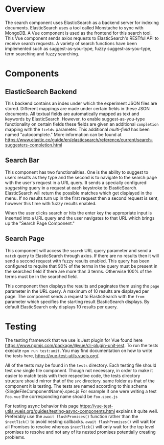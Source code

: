 # Overview
The search component uses ElasticSearch as a backend server for indexing documents. ElasticSearch uses a tool called Monstache to sync with MongoDB. A Vue component is used as the frontend for this search tool. This Vue component sends axios requests to ElasticSearch's RESTful API to receive search requests. A variety of search functions have been implemented such as suggest-as-you-type, fuzzy suggest-as-you-type, term searching and fuzzy searching.

# Components

## ElasticSearch Backend
This backend contains an index under which the experiment JSON files are stored. Different mappings are made under certain fields in these JSON documents. All textual fields are automatically mapped as text and keywords by ElasticSearch. However, to enable suggest-as-you-type functionality on certain fields these fields are given an additional `completion` mapping with the `fields` parameter. This additional *multi-field* has been named "autocomplete." More information can be found at https://www.elastic.co/guide/en/elasticsearch/reference/current/search-suggesters-completion.html

## Search Bar 
This component has two functionalities. One is the ability to suggest to users results as they type and the second is to navigate to the search page with the user's request in a URL query. It sends a specially configured *suggesting* query in a request at each keystroke to ElasticSearch. ElasticSearch will return the possible matches which get displayed in the menu. If no results turn up in the first request then a second request is sent, however this time with fuzzy results enabled. 

When the user clicks search or hits the enter key the appropriate input is inserted into a URL query and the user navigates to that URL which brings up the "Search Page Component."

## Search Page
This component will access the `search` URL query parameter and send a `match` query to ElasticSearch through axios. If there are no results then it will send a second request with fuzzy results enabled. This query has been configured to require that 90% of the terms in the query must be present in the searched field if there are more than 3 terms. Otherwise 100% of the terms must be in the searched field.

This component then displays the results and paginates them using the `page` parameter in the URL query. A maximum of 10 results are displayed per page. The component sends a request to ElasticSearch with the `from` parameter which specifies the starting result ElasticSearch displays. By default ElasticSearch only displays 10 results per query.


# Testing
The testing framework that we use is Jest plugin for Vue found here https://www.npmjs.com/package/@vue/cli-plugin-unit-jest. To run the tests execute `npm run test:unit`. You may find documentation on how to write the tests here, https://vue-test-utils.vuejs.org/. 

All of the tests may be found in the `tests` directory. Each testing file should test _one_ single file component. Though not necessary, in order to make it easier to match tests with their respective code, the tests directory structure should mirror that of the `src` directory. same folder as that of the component it is testing. The tests are named according to this schema {SingleFileComponentName}.spec.js For example if one were writing a test `Foo.vue` the corresponding name should be `Foo.spec.js`

For testing async behavior this page https://vue-test-utils.vuejs.org/guides/testing-async-components.html explains it quite well. Preferably use the `await flushPromises()` function rather than the `$nextTick()` to avoid nesting callbacks. `await flushPromises()` will wait for all Promises to resolve whereas `$nextTick()` will only wait for the top level promises to resolve and not any of its nested promises potentially creating problems.

